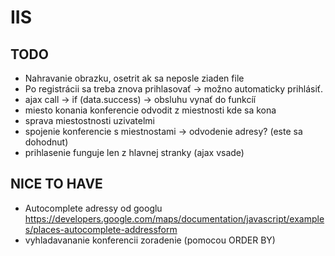 # IIS
## TODO
- Nahravanie obrazku, osetrit ak sa neposle ziaden file
- Po registrácii sa treba znova prihlasovať -> možno automaticky prihlásiť.
- ajax call -> if (data.success) -> obsluhu vynať do funkcíí
- miesto konania konferencie odvodit z miestnosti kde sa kona
- sprava miestostnosti uzivatelmi
- spojenie konferencie s miestnostami -> odvodenie adresy? (este sa dohodnut)
- prihlasenie funguje len z hlavnej stranky (ajax vsade)

## NICE TO HAVE
- Autocomplete adressy od googlu https://developers.google.com/maps/documentation/javascript/examples/places-autocomplete-addressform
- vyhladavananie konferencii zoradenie (pomocou ORDER BY)
